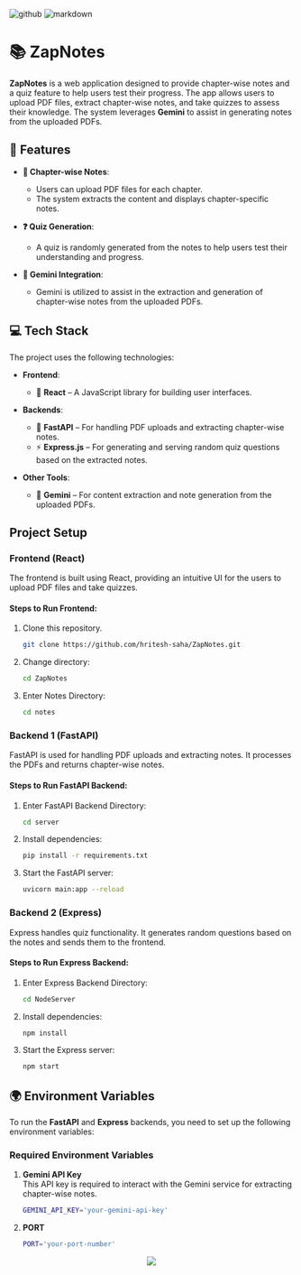 ![github](https://img.shields.io/badge/GitHub-000000.svg?style=for-the-badge&logo=GitHub&logoColor=white)
![markdown](https://img.shields.io/badge/Markdown-000000.svg?style=for-the-badge&logo=Markdown&logoColor=white)

# 📚 ZapNotes

**ZapNotes** is a web application designed to provide chapter-wise notes and a quiz feature to help users test their progress. The app allows users to upload PDF files, extract chapter-wise notes, and take quizzes to assess their knowledge. The system leverages **Gemini** to assist in generating notes from the uploaded PDFs.

## 🌟 Features

- **📄 Chapter-wise Notes**: 
  - Users can upload PDF files for each chapter.
  - The system extracts the content and displays chapter-specific notes.
  
- **❓ Quiz Generation**: 
  - A quiz is randomly generated from the notes to help users test their understanding and progress.

- **🧠 Gemini Integration**: 
  - Gemini is utilized to assist in the extraction and generation of chapter-wise notes from the uploaded PDFs.

## 💻 Tech Stack

The project uses the following technologies:

- **Frontend**: 
  - 🔧 **React** – A JavaScript library for building user interfaces.
  
- **Backends**:
  - 🐍 **FastAPI** – For handling PDF uploads and extracting chapter-wise notes.
  - ⚡ **Express.js** – For generating and serving random quiz questions based on the extracted notes.

- **Other Tools**:
  - 🧠 **Gemini** – For content extraction and note generation from the uploaded PDFs.

## Project Setup

### Frontend (React)
The frontend is built using React, providing an intuitive UI for the users to upload PDF files and take quizzes.

#### Steps to Run Frontend:
1. Clone this repository.
    ```bash
   git clone https://github.com/hritesh-saha/ZapNotes.git
   ```
2. Change directory:
   ```bash
   cd ZapNotes
   ```
3. Enter Notes Directory:
   ```bash
   cd notes
   ```

### Backend 1 (FastAPI)
FastAPI is used for handling PDF uploads and extracting notes. It processes the PDFs and returns chapter-wise notes.

#### Steps to Run FastAPI Backend:
1. Enter FastAPI Backend Directory:
    ```bash
    cd server
    ```
2. Install dependencies:
    ```bash
    pip install -r requirements.txt
    ```
3. Start the FastAPI server:
    ```bash
    uvicorn main:app --reload
    ```
### Backend 2 (Express)
Express handles quiz functionality. It generates random questions based on the notes and sends them to the frontend.

#### Steps to Run Express Backend:
1. Enter Express Backend Directory:
    ```bash
    cd NodeServer
    ```
2. Install dependencies:
    ```bash
    npm install
    ```
3. Start the Express server:
    ```bash
    npm start
    ```

## 🌍 Environment Variables

To run the **FastAPI** and **Express** backends, you need to set up the following environment variables:

### Required Environment Variables

1. **Gemini API Key**  
   This API key is required to interact with the Gemini service for extracting chapter-wise notes.

   ```bash
   GEMINI_API_KEY='your-gemini-api-key'
   ```
 2. **PORT**
    ```bash
    PORT='your-port-number'
    ```
<p align="center"><a href="https://github.com/hritesh-saha/ZapNotes/blob/main/LICENSE"><img src="https://img.shields.io/static/v1.svg?style=for-the-badge&label=License&message=BSD-3-Clause&logoColor=d9e0ee&colorA=363a4f&colorB=b7bdf8"/></a></p>

